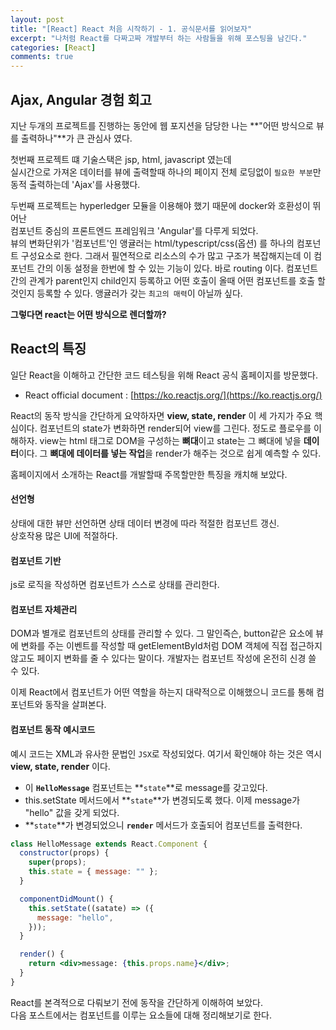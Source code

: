 ```yaml
---
layout: post
title: "[React] React 처음 시작하기 - 1. 공식문서를 읽어보자"
excerpt: "나처럼 React를 다짜고짜 개발부터 하는 사람들을 위해 포스팅을 남긴다."
categories: [React]
comments: true
---
```


## Ajax, Angular 경험 회고

지난 두개의 프로젝트를 진행하는 동안에 웹 포지션을 담당한 나는
**"어떤 방식으로 뷰를 출력하나"**가 큰 관심사 였다. <br>

첫번째 프로젝트 떄 기술스택은 jsp, html, javascript 였는데 <br>
실시간으로 가져온 데이터를 뷰에 출력할때 하나의 페이지 전체 로딩없이 `필요한 부분`만 동적 출력하는데 'Ajax'를 사용했다.

두번째 프로젝트는 hyperledger 모듈을 이용해야 했기 때문에 docker와 호환성이 뛰어난 <br>
컴포넌트 중심의 프론트엔드 프레임워크 'Angular'를 다루게 되었다. <br>
뷰의 변화단위가 '컴포넌트'인 앵귤러는 html/typescript/css(옵션) 를 하나의 컴포넌트 구성요소로 한다. 그래서 필연적으로 리소스의 수가 많고 구조가 복잡해지는데 이 컴포넌트 간의 이동 설정을 한번에 할 수 있는 기능이 있다. 바로 routing 이다. 컴포넌트 간의 관계가 parent인지 child인지 등록하고 어떤 호출이 올때 어떤 컴포넌트를 호출 할 것인지 등록할 수 있다. 앵귤러가 갖는 `최고의 매력`이 아닐까 싶다. <br>

**그렇다면 react는 어떤 방식으로 렌더할까?** <br>

## React의 특징

일단 React을 이해하고 간단한 코드 테스팅을 위해 React 공식 홈페이지를 방문했다.

- React official document : [https://ko.reactjs.org/](https://ko.reactjs.org/)

React의 동작 방식을 간단하게 요약하자면 **view, state, render** 이 세 가지가 주요 핵심이다. 컴포넌트의 state가 변화하면 render되어 view를 그린다. 정도로 플로우를 이해하자. view는 html 태그로 DOM을 구성하는 **뼈대**이고 state는 그 뼈대에 넣을 **데이터**이다. 그 **뼈대에 데이터를 넣는 작업**을 render가 해주는 것으로 쉽게 예측할 수 있다. <br>

홈페이지에서 소개하는 React를 개발할때 주목할만한 특징을 캐치해 보았다.

#### 선언형

상태에 대한 뷰만 선언하면 상태 데이터 변경에 따라 적절한 컴포넌트 갱신. <br>
상호작용 많은 UI에 적절하다.

#### 컴포넌트 기반

js로 로직을 작성하면 컴포넌트가 스스로 상태를 관리한다.

#### 컴포넌트 자체관리

DOM과 별개로 컴포넌트의 상태를 관리할 수 있다. 그 말인즉슨, button같은 요소에 뷰에 변화를 주는 이벤트를 작성할 때 getElementById처럼 DOM 객체에 직접 접근하지 않고도 페이지 변화를 줄 수 있다는 말이다. 개발자는 컴포넌트 작성에 온전히 신경 쓸 수 있다.

이제 React에서 컴포넌트가 어떤 역할을 하는지 대략적으로 이해했으니
코드를 통해 컴포넌트와 동작을 살펴본다.

#### 컴포넌트 동작 예시코드

예시 코드는 XML과 유사한 문법인 `JSX`로 작성되었다. 여기서 확인해야 하는 것은 역시 **view, state, render** 이다. <br>

- 이 **`HelloMessage`** 컴포넌트는 **`state`**로 message를 갖고있다.
- this.setState 메서드에서 **`state`**가 변경되도록 했다. 이제 message가 "hello" 값을 갖게 되었다.
- **`state`**가 변경되었으니 **`render`** 메서드가 호출되어 컴포넌트를 출력한다.

```jsx
class HelloMessage extends React.Component {
  constructor(props) {
    super(props);
    this.state = { message: "" };
  }

  componentDidMount() {
    this.setState((satate) => ({
      message: "hello",
    }));
  }

  render() {
    return <div>message: {this.props.name}</div>;
  }
}
```

React를 본격적으로 다뤄보기 전에 동작을 간단하게 이해하여 보았다. <br>
다음 포스트에서는 컴포넌트를 이루는 요소들에 대해 정리해보기로 한다.

